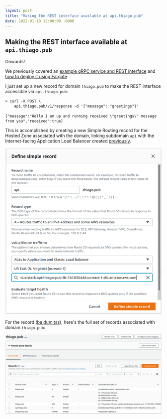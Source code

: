 ```yaml
---
layout: post
title: "Making the REST interface available at api.thiago.pub"
date: 2022-01-10 12:00:00 -0000
---
```


## Making the REST interface available at `api.thiago.pub`

Onwards!
 
We previously covered an
[example gRPC service and REST interface](/2022/01/04/grpc-example.html) and
[how to deploy it using Fargate](/2022/01/06/fargate.html).

I just set up a new record for domain `thiago.pub` to make the REST interface
accessible via `api.thiago.pub`:

```
> curl -X POST \
    api.thiago.pub/v1/response -d '{"message": "greetings"}'

{"message":"Hello I am up and running received \"greetings\" message from you","received":true}
```

This is accomplished by creating a new Simple Routing record for the Hosted Zone
associated with the domain, linking subdomain `api` with the Internet-facing
Application Load Balancer created [previously](/2022/01/06/fargate.html#load-balancer). 

<p align="center"> 
  <img src="/images/api_thiago_pub-hz-record.png" title="Create a new record for the domain" width="" />
</p>

For the record ([ba dum tss](https://www.youtube.com/watch?v=6zXDo4dL7SU)), here's the full set of records associated with domain `thiago.pub`:

<p align="center"> 
  <img src="/images/api_thiago_pub-hz-overview.png" title="All records associated with the domain" width="" />
</p>

